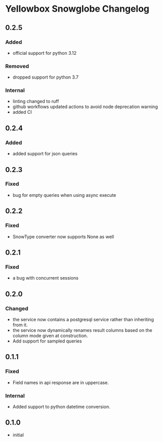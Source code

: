 # Yellowbox Snowglobe Changelog
## 0.2.5
### Added
* official support for python 3.12
### Removed
* dropped support for python 3.7
### Internal
* linting changed to ruff
* github workflows updated actions to avoid node deprecation warning
* added CI
## 0.2.4
### Added
* added support for json queries
## 0.2.3
### Fixed
* bug for empty queries when using async execute
## 0.2.2
### Fixed
* SnowType converter now supports None as well
## 0.2.1
### Fixed
* a bug with concurrent sessions
## 0.2.0
### Changed
* the service now contains a postgresql service rather than inheriting from it.
* the service now dynamically renames result columns based on the column mode given at construction.
* Add support for sampled queries
## 0.1.1
### Fixed
* Field names in api response are in uppercase.
### Internal
* Added support to python datetime conversion.
## 0.1.0
* initial
